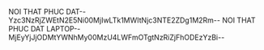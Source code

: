 NOI THAT PHUC DAT--Yzc3NzRjZWEtN2E5Ni00MjIwLTk1MWItNjc3NTE2ZDg1M2Rm--
NOI THAT PHUC DAT LAPTOP--MjEyYjJjODMtYWNhMy00MzU4LWFmOTgtNzRiZjFhODEzYzBi--
